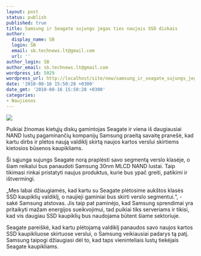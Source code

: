```yaml
---
layout: post
status: publish
published: true
title: Samsung ir Seagate sujungs jėgas ties naujais SSD diskais
author:
  display_name: SB
  login: SB
  email: sb.technews.lt@gmail.com
  url: ''
author_login: SB
author_email: sb.technews.lt@gmail.com
wordpress_id: 5029
wordpress_url: http://localhost/site/new/samsung_ir_seagate_sujungs_jegas_ties_naujais_ssd_diskais/
date: '2010-08-16 15:50:28 +0300'
date_gmt: '2010-08-16 15:50:28 +0300'
categories:
- Naujienos
---
```

<div class="imgright"><img src="http://www.part.lt/img/b988c7eff9dedc0ac80c08543db4e982700.jpg"  /></div>
<p>Puikiai žinomas kietųjų diskų gamintojas Seagate ir viena iš daugiausiai NAND lustų pagaminančių kompanijų Samsung praeitą savaitę pranešė, kad kartu dirbs ir plėtos naują valdiklį skirtą naujos kartos verslui skirtiems kietosios būsenos kaupikliams.</p>
<p>Ši sąjunga sujungs Seagate norą praplėsti savo segmentą verslo klasėje, o šiam reikalui bus panaudoti Samsung 30nm MLCD NAND lustai. Taip tikimasi rinkai pristatyti naujus produktus, kurie bus ypač greiti, patikimi ir ištvermingi.</p>
<p>„Mes labai džiaugiamės, kad kartu su Seagate plėtosime aukštos klasės SSD kaupiklių valdiklį, o naujieji gaminiai bus skirti verslo segmentui.“, - sakė Samsung atstovas. Jis taip pat paminėjo, kad Samsung sprendimai yra pritaikyti mažam energijos sueikvojimui, tad puikiai tiks serveriams ir tikisi, kad vis daugiau SSD kaupiklių bus naudojama būtent šiame sektoriuje.</p>
<p>Seagate pareiškė, kad kartu plėtojamą valdiklį panaudos savo naujos kartos SSD kaupikliuose skirtuose verslui, o Samsung veikiausiai padarys tą patį. Samsung taipogi džiaugiasi dėl to, kad taps vieninteliais lustų tiekėjais Seagate kaupikliams.<br /></p>
